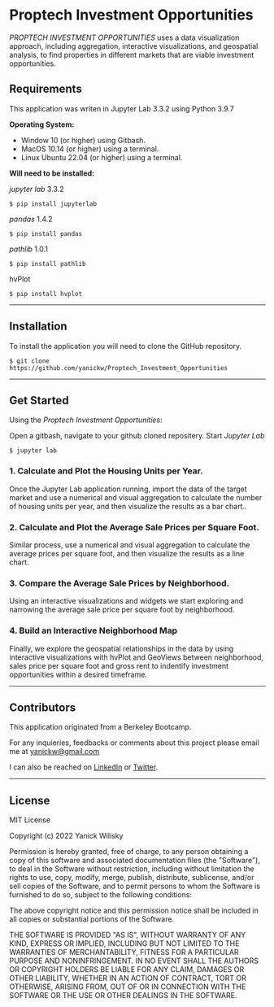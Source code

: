# Proptech Investment Opportunities
*PROPTECH INVESTMENT OPPORTUNITIES* uses a data visualization approach, including aggregation, interactive visualizations, and geospatial analysis, to find properties in different markets that are viable investment opportunities.


## Requirements

This application was writen in Jupyter Lab 3.3.2 using Python 3.9.7

**Operating System:**

-   Window 10 (or higher) using Gitbash.
-   MacOS 10.14 (or higher) using a terminal.
-   Linux Ubuntu 22.04 (or higher) using a terminal.

**Will need to be installed:**

_jupyter lab_  3.3.2

```
$ pip install jupyterlab
```

_pandas_  1.4.2
```
$ pip install pandas
```

_pathlib_  1.0.1

```
$ pip install pathlib
```

hvPlot 

```
$ pip install hvplot

```
----------

## Installation

To install the application you will need to clone the GitHub repository.

```
$ git clone https://github.com/yanickw/Proptech_Investment_Opportunities

```

----------

## Get Started

Using the  _Proptech Investment Opportunities_:

Open a gitbash, navigate to your github cloned repositery. Start  _Jupyter Lab_

```
$ jupyter lab
```

### 1. Calculate and Plot the Housing Units per Year.

Once the Jupyter Lab application running, import the data of the target market and use a numerical and visual aggregation to calculate the number of housing units per year, and then visualize the results as a bar chart..


### 2. Calculate and Plot the Average Sale Prices per Square Foot.

Similar process, use a numerical and visual aggregation to calculate the average prices per square foot, and then visualize the results as a line chart.

### 3. Compare the Average Sale Prices by Neighborhood.

Using an interactive visualizations and widgets we start exploring and narrowing the average sale price per square foot by neighborhood.

### 4. Build an Interactive Neighborhood Map

Finally, we explore the geospatial relationships in the data by using interactive visualizations with hvPlot and GeoViews between neighborhood, sales price per square foot and gross rent to indentify investment opportunities within a desired timeframe.

----------

## Contributors

This application originated from a Berkeley Bootcamp.

For any inquieries, feedbacks or comments about this project please email me at  [yanickw@gmail.com](mailto:yanickw@gmail.com)

I can also be reached on  [LinkedIn](https://www.linkedin.com/in/yanickwilisky/)  or  [Twitter](https://twitter.com/yanickwilisky).

----------

## License

MIT License

Copyright (c) 2022 Yanick Wilisky

Permission is hereby granted, free of charge, to any person obtaining a copy of this software and associated documentation files (the "Software"), to deal in the Software without restriction, including without limitation the rights to use, copy, modify, merge, publish, distribute, sublicense, and/or sell copies of the Software, and to permit persons to whom the Software is furnished to do so, subject to the following conditions:

The above copyright notice and this permission notice shall be included in all copies or substantial portions of the Software.

THE SOFTWARE IS PROVIDED "AS IS", WITHOUT WARRANTY OF ANY KIND, EXPRESS OR IMPLIED, INCLUDING BUT NOT LIMITED TO THE WARRANTIES OF MERCHANTABILITY, FITNESS FOR A PARTICULAR PURPOSE AND NONINFRINGEMENT. IN NO EVENT SHALL THE AUTHORS OR COPYRIGHT HOLDERS BE LIABLE FOR ANY CLAIM, DAMAGES OR OTHER LIABILITY, WHETHER IN AN ACTION OF CONTRACT, TORT OR OTHERWISE, ARISING FROM, OUT OF OR IN CONNECTION WITH THE SOFTWARE OR THE USE OR OTHER DEALINGS IN THE SOFTWARE.
